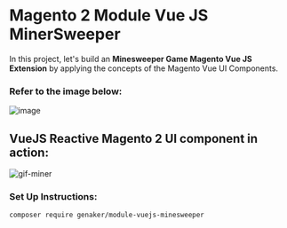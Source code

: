 # Magento 2 Module Vue JS MinerSweeper 

In this project, let's build an **Minesweeper Game Magento Vue JS Extension** by applying the concepts of the Magento Vue UI Components.

### Refer to the image below:

![image](https://user-images.githubusercontent.com/9213670/150458715-95aced52-fed1-49db-9bc7-45ad37f48357.png)

## VueJS Reactive Magento 2 UI component in action: 

![gif-miner](https://user-images.githubusercontent.com/9213670/150459109-a52b3923-a86a-4442-b230-85f6fc139c8f.gif)

### Set Up Instructions:

```
composer require genaker/module-vuejs-minesweeper
```
